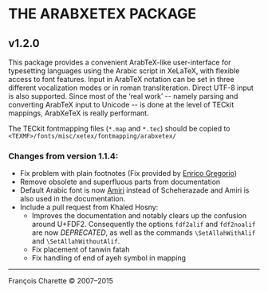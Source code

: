 # THE ARABXETEX PACKAGE 
## v1.2.0

This package provides a convenient ArabTeX-like user-interface for typesetting
languages using the Arabic script in XeLaTeX, with flexible access to font
features. Input in ArabTeX notation can be set in three different
vocalization modes or in roman transliteration. Direct UTF-8 input is also
supported.  Since most of the ‘real work’ -- namely parsing and converting
ArabTeX input to Unicode -- is done at the level of TECkit mappings,
ArabXeTeX is really performant.

The TECkit fontmapping files (`*.map` and `*.tec`) should be copied to
`<TEXMF>/fonts/misc/xetex/fontmapping/arabxetex/`


### Changes from version 1.1.4:

- Fix problem with plain footnotes (Fix provided by [Enrico Gregorio](http://tex.stackexchange.com/questions/223081/arabxetex-and-footnote))
- Remove obsolete and superfluous parts from documentation
- Default Arabic font is now [Amiri](http://www.amirifont.org/) instead of Scheherazade and Amiri is also used in the documentation.
- Include a pull request from Khaled Hosny: 
  * Improves the documentation and notably clears up the confusion around U+FDF2. 
	  Consequently the options `fdf2alif` and `fdf2noalif` are now *DEPRECATED*, as well as 
	  the commands `\SetAllahWithAlif` and `\SetAllahWithoutAlif`.
  * Fix placement of tanwin fatah
  * Fix handling of end of ayeh symbol in mapping

---
François Charette
© 2007–2015

